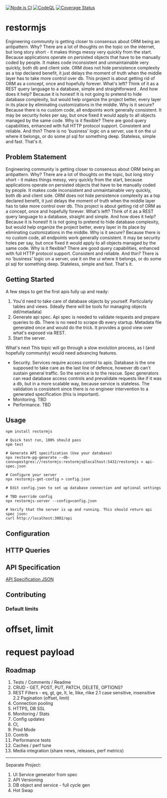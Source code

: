 [![Node.js CI](https://github.com/restormjs/restormjs/actions/workflows/node.js.yml/badge.svg)](https://github.com/restormjs/restormjs/actions/workflows/node.js.yml)
[![CodeQL](https://github.com/restormjs/restormjs/actions/workflows/codeql-analysis.yml/badge.svg)](https://github.com/restormjs/restormjs/actions/workflows/codeql-analysis.yml)
[![Coverage Status](https://coveralls.io/repos/github/restormjs/restormjs/badge.svg?branch=main)](https://coveralls.io/github/restormjs/restormjs?branch=main)

# restormjs
Engineering community is getting closer to consensus about ORM being an antipattern. Why? There are a lot of thoughts on the topic on the internet, but long story short - it makes things messy very quickly from the start. Because applications operate on persisted objects that have to be manually coded by people. It makes code inconsistent and unmaintainable very quickly, both db and client side. ORM does not hide persistence complexity as a top declared benefit, it just delays the moment of truth when the middle layer has to take more control over db. This project is about getting rid of ORM as a concept, once and hopefully forever. What's left? Think of it as a REST query language to a database, simple and straightforward . And how does it help? Because it is honest! It is not going to pretend to hide database complexity, but would help organize the project better, every layer in its place by eliminating customizations in the middle. Why is it secure? Because there is no custom code, all endpoints work generally consistent. It may be security holes per say, but once fixed it would apply to all objects managed by the same code. Why is it flexible? There are good query capabilities, enhanced with full HTTP protocol support. Consistent and reliable. And thin? There is no 'business' logic on a server, use it on the ui where it belongs, or do some pl sql for something deep. Stateless, simple and fast. That's it.

## Problem Statement
Engineering community is getting closer to consensus about ORM being an antipattern. Why? There are a lot of thoughts on the topic, but long story short - it makes things messy, very quickly from the start, because applications operate on persisted objects that have to be manually coded by people. It makes code inconsistent and unmaintainable very quickly, both db and client side. ORM does not hide persistence complexity as a top declared benefit, it just delays the moment of truth when the middle layer has to take more control over db. This project is about getting rid of ORM as a concept, once and hopefully forever. What's left? Think of it as a REST query language to a database, straight and simple. And how does it help? Because it is honest! It is not going to pretend to hide database complexity, but would help organize the project better, every layer in its place by eliminating customizations in the middle. Why is it secure? Because there is no custom code, all endpoints work generally consistent. It may be security holes per say, but once fixed it would apply to all objects managed by the same code. Why is it flexible? There are good query capabilities, enhanced with full HTTP protocol support. Consistent and reliable. And thin? There is no 'business' logic on a server, use it on the ui where it belongs, or do some pl sql for something deep. Stateless, simple and fast. That's it.
## Getting Started
A few steps to get the first apis fully up and ready:
1. You'd need to take care of database objects by yourself. Particularly tables and views. (Ideally there will be tools for managing objects ddl/metadata)
2. Generate api spec. Api spec is needed to validate requests and prepare queries to db. There is no need to scrape db every startup. Metadata file generated once and would do the trick. It provides a good view over what's exposed via REST.
3. Start the server.

What's next
This topic will go through a slow evolution process, as I (and hopefully community) would need advancing features.
* Security. Services require access control to apis. Database is the one supposed to take care as the last line of defence, however db can't sustain general traffic. So the service is to the rescue. Spec generators can read database access controls and prevalidate requests like if it was a db, but in a more scalable way, because service is stateless. The validation is consistent since there is no engineer intervention to a generated specification (this is important).
* Monitoring. TBD
* Performance. TBD

## Usage
```
npm install restormjs

# Quick test run, 100% should pass
npm test

# Generate API specification (Use your database)
npx restorm-pg-generate --db-conn=postgres://restormjs:restormjs@localhost:5432/restormjs > api-spec.json

# Configure your server
npx restormjs-get-config > config.json

# Edit config.json to set up database connection and optional settings

# TBD override config
npx restormjs-server --config=config.json

# Verify that the server is up and running. This should return api spec json:
curl http://localhost:3002/api
```

## Configuration

## HTTP Queries

## API Specification
[API Specification JSON](spec/schema/restormjs.schema.json)

## Contributing

### Default limits
# offset, limit
# request payload 

## Roadmap
1. Tests / Comments / Readme
2. CRUD - GET, POST, PUT, PATCH, DELETE, OPTIONS?
3. REST Filters - eq, gt, ge, lt, le, llike, rlike
   2.1 case sensitive, insensitive
   2.2 Pagination (offset, limit)
4. Connection pooling
5. HTTPS, DB SSL
6. Monitoring / Stats
7. Config updates
8. CI,
9. Prod Mode
10. Contrib
11. Performance tests
12. Caches / perf tune
13. Media integration (share news, releases, perf metrics)

----
Separate Project:
1. UI Service generator from spec
2. API Versioning
3. DB object and service - full cycle gen
4. Hot Swap
